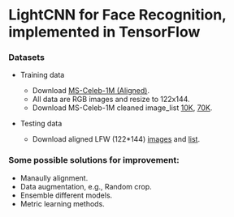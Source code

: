 # LightCNN for Face Recognition, implemented in TensorFlow 


### Datasets
- Training data
	- Download [MS-Celeb-1M (Aligned)](http://www.msceleb.org/download/aligned).
	- All data are RGB images and resize to 122x144.
	- Download MS-Celeb-1M cleaned image_list [10K](https://1drv.ms/t/s!AleP5K29t5x7ge87YS8Ue92h8JDDMw), [70K](https://1drv.ms/t/s!AleP5K29t5x7gfEu_3My1D3lgDhLlQ).


- Testing data
	- Download aligned LFW (122*144) [images](https://1drv.ms/u/s!AleP5K29t5x7ge88rngfpitnvpkZbw) and [list](https://1drv.ms/t/s!AleP5K29t5x7ge9DV6jfHo392ONwCA).


### Some possible solutions for improvement:
- Manaully alignment.
- Data augmentation, e.g., Random crop.
- Ensemble different models.
- Metric learning methods.

